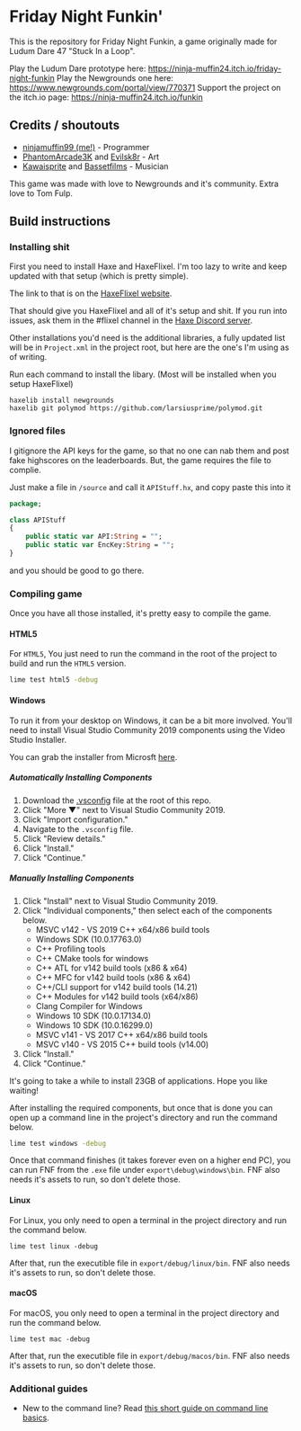 # Friday Night Funkin'
This is the repository for Friday Night Funkin, a game originally made for Ludum Dare 47 "Stuck In a Loop".

Play the Ludum Dare prototype here: https://ninja-muffin24.itch.io/friday-night-funkin
Play the Newgrounds one here: https://www.newgrounds.com/portal/view/770371
Support the project on the itch.io page: https://ninja-muffin24.itch.io/funkin

## Credits / shoutouts
- [ninjamuffin99 (me!)](https://twitter.com/ninja_muffin99) - Programmer
- [PhantomArcade3K](https://twitter.com/phantomarcade3k) and [Evilsk8r](https://twitter.com/evilsk8r) - Art
- [Kawaisprite](https://twitter.com/kawaisprite) and [Bassetfilms](https://twitter.com/Bassetfilms) - Musician

This game was made with love to Newgrounds and it's community. Extra love to Tom Fulp.

## Build instructions
### Installing shit
First you need to install Haxe and HaxeFlixel. I'm too lazy to write and keep updated with that setup (which is pretty simple).

The link to that is on the [HaxeFlixel website](https://haxeflixel.com/documentation/getting-started/).

That should give you HaxeFlixel and all of it's setup and shit. If you run into issues, ask them in the #flixel channel in the [Haxe Discord server](https://discord.gg/5ybrNNWx9S).

Other installations you'd need is the additional libraries, a fully updated list will be in `Project.xml` in the project root, but here are the one's I'm using as of writing.

Run each command to install the libary. (Most will be installed when you setup HaxeFlixel)

```
haxelib install newgrounds
haxelib git polymod https://github.com/larsiusprime/polymod.git
```

### Ignored files
I gitignore the API keys for the game, so that no one can nab them and post fake highscores on the leaderboards. But, the game requires the file to complie.

Just make a file in `/source` and call it `APIStuff.hx`, and copy paste this into it

```haxe
package;

class APIStuff
{
	public static var API:String = "";
	public static var EncKey:String = "";
}
```

and you should be good to go there.

### Compiling game
Once you have all those installed, it's pretty easy to compile the game. 

#### HTML5
For `HTML5`, You just need to run the command in the root of the project to build and run the `HTML5` version.

```sh
lime test html5 -debug
```

#### Windows
To run it from your desktop on Windows, it can be a bit more involved. You'll need to install Visual Studio Community 2019 components using the Video Studio Installer.

You can grab the installer from Microsft [here](https://visualstudio.microsoft.com/vs/community/).

##### Automatically Installing Components
1. Download the [.vsconfig](https://github.com/ninjamuffin99/Funkin/blob/master/.vsconfig) file at the root of this repo.
2. Click "More ▼" next to Visual Studio Community 2019.
3. Click "Import configuration."
4. Navigate to the `.vsconfig` file.
5. Click "Review details."
6. Click "Install."
7. Click "Continue."

##### Manually Installing Components
1. Click "Install" next to Visual Studio Community 2019.
2. Click "Individual components," then select each of the components below.
	* MSVC v142 - VS 2019 C++ x64/x86 build tools
	* Windows SDK (10.0.17763.0)
	* C++ Profiling tools
	* C++ CMake tools for windows
	* C++ ATL for v142 build tools (x86 & x64)
	* C++ MFC for v142 build tools (x86 & x64)
	* C++/CLI support for v142 build tools (14.21)
	* C++ Modules for v142 build tools (x64/x86)
	* Clang Compiler for Windows
	* Windows 10 SDK (10.0.17134.0)
	* Windows 10 SDK (10.0.16299.0)
	* MSVC v141 - VS 2017 C++ x64/x86 build tools
	* MSVC v140 - VS 2015 C++ build tools (v14.00)
3. Click "Install."
4. Click "Continue."

It's going to take a while to install 23GB of applications. Hope you like waiting!

After installing the required components, but once that is done you can open up a command line in the project's directory and run the command below.

```sh
lime test windows -debug
```

Once that command finishes (it takes forever even on a higher end PC), you can run FNF from the `.exe` file under `export\debug\windows\bin`. FNF also needs it's assets to run, so don't delete those.

#### Linux
For Linux, you only need to open a terminal in the project directory and run the command below.

```
lime test linux -debug
```

After that, run the executible file in `export/debug/linux/bin`. FNF also needs it's assets to run, so don't delete those.

#### macOS
For macOS, you only need to open a terminal in the project directory and run the command below.

```
lime test mac -debug
```

After that, run the executible file in `export/debug/macos/bin`. FNF also needs it's assets to run, so don't delete those.

### Additional guides
* New to the command line? Read [this short guide on command line basics](https://ninjamuffin99.newgrounds.com/news/post/1090480).
